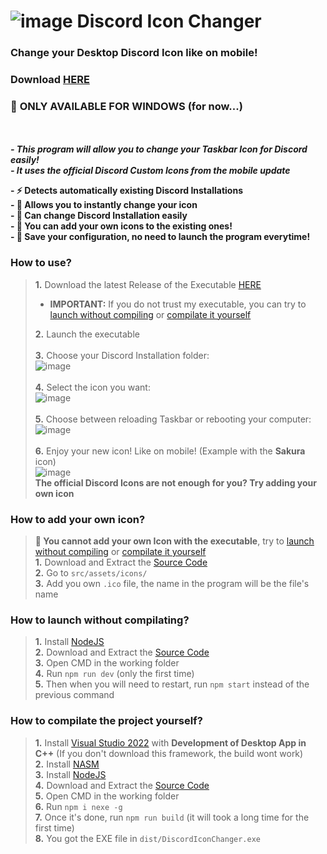 # ![image](https://github.com/Ezzud/Discord-Icon-Changer/assets/44119886/57eb02d5-d2eb-4dec-bb8b-0066ac9c1304) Discord Icon Changer
### Change your Desktop Discord Icon like on mobile!
### Download [HERE](https://github.com/Ezzud/Discord-Icon-Changer/releases/download/1.0.0/DiscordIconChanger.exe)
### 📛 **ONLY AVAILABLE FOR WINDOWS** (for now...)
<br><br>
  ***- This program will allow you to change your **Taskbar Icon** for Discord easily!***<br>
  ***- It uses the official Discord Custom Icons from the mobile update***<br>

  **- ⚡ Detects automatically existing Discord Installations**<br>
  **- 🎃 Allows you to instantly change your icon**<br>
  **- 🎈 Can change Discord Installation easily**<br>
  **- 👤 You can add your own icons to the existing ones!**<br>
  **- 🔧 Save your configuration, no need to launch the program everytime!**<br>



### How to use?
> **1.** Download the latest Release of the Executable [HERE](https://github.com/Ezzud/Discord-Icon-Changer/releases/download/1.0.0/DiscordIconChanger.exe)<br>
> - **IMPORTANT:** If you do not trust my executable, you can try to [launch without compiling](https://github.com/Ezzud/Discord-Icon-Changer/edit/master/README.md#how-to-launch-without-compilating) or [compilate it yourself](https://github.com/Ezzud/Discord-Icon-Changer/edit/master/README.md#how-to-compilate-the-project-yourself)<br>
> 
> **2.** Launch the executable<br><br>
> **3.** Choose your Discord Installation folder:<br>
> ![image](https://github.com/Ezzud/Discord-Icon-Changer/assets/44119886/99580ac2-dadd-4f99-8386-488953fbc049)<br><br>
> **4.** Select the icon you want:<br>
> ![image](https://github.com/Ezzud/Discord-Icon-Changer/assets/44119886/7f145743-d97d-4f80-a2c0-7ac084d2e0c2)<br><br>
> **5.** Choose between reloading Taskbar or rebooting your computer:<br>
> ![image](https://github.com/Ezzud/Discord-Icon-Changer/assets/44119886/eb641a8c-30dc-41d2-8e82-3e609d82f652)<br><br>
> **6.** Enjoy your new icon! Like on mobile! (Example with the **Sakura** icon)<br>
> ![image](https://github.com/Ezzud/Discord-Icon-Changer/assets/44119886/57eb02d5-d2eb-4dec-bb8b-0066ac9c1304)<br>
> **The official Discord Icons are not enough for you? Try adding your own icon**<br>

### How to add your own icon?
> **📛 You cannot add your own Icon with the executable**, try to [launch without compiling](https://github.com/Ezzud/Discord-Icon-Changer/edit/master/README.md#how-to-launch-without-compilating) or [compilate it yourself](https://github.com/Ezzud/Discord-Icon-Changer/edit/master/README.md#how-to-compilate-the-project-yourself)<br>
> **1.** Download and Extract the [Source Code](https://github.com/Ezzud/Discord-Icon-Changer)<br>
> **2.** Go to `src/assets/icons/`<br>
> **3.** Add you own `.ico` file, the name in the program will be the file's name<br>



### How to launch without compilating?
> **1.** Install [NodeJS](https://nodejs.org/)<br>
> **2.** Download and Extract the [Source Code](https://github.com/Ezzud/Discord-Icon-Changer)<br>
> **3.** Open CMD in the working folder<br>
> **4.** Run `npm run dev` (only the first time)<br>
> **5.** Then when you will need to restart, run `npm start` instead of the previous command<br>

### How to compilate the project yourself?
> **1.** Install [Visual Studio 2022](https://visualstudio.microsoft.com/fr/) with **Development of Desktop App in C++** (If you don't download this framework, the build wont work)<br>
> **2.** Install [NASM](https://www.nasm.us)<br>
> **3.** Install [NodeJS](https://nodejs.org/)<br>
> **4.** Download and Extract the [Source Code](https://github.com/Ezzud/Discord-Icon-Changer)<br>
> **5.** Open CMD in the working folder<br>
> **6.** Run `npm i nexe -g`<br>
> **7.** Once it's done, run `npm run build` (it will took a long time for the first time)<br>
> **8.** You got the EXE file in `dist/DiscordIconChanger.exe`<br>


